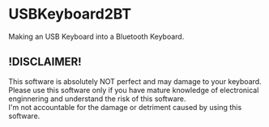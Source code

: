 USBKeyboard2BT
=========================
Making an USB Keyboard into a Bluetooth Keyboard.

!DISCLAIMER!
---------------
This software is absolutely NOT perfect and may damage to your keyboard.  
Please use this software only if you have mature knowledge of electronical  
enginnering and understand the risk of this software.  
I'm not accountable for the damage or detriment caused by using this software.
